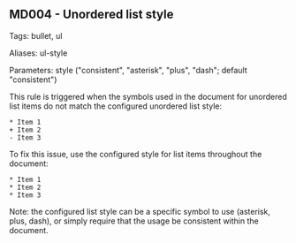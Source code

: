 ## MD004 - Unordered list style

Tags: bullet, ul

Aliases: ul-style

Parameters: style ("consistent", "asterisk", "plus", "dash"; default "consistent")

This rule is triggered when the symbols used in the document for unordered
list items do not match the configured unordered list style:

    * Item 1
    + Item 2
    - Item 3

To fix this issue, use the configured style for list items throughout the
document:

    * Item 1
    * Item 2
    * Item 3

Note: the configured list style can be a specific symbol to use (asterisk,
plus, dash), or simply require that the usage be consistent within the
document.

